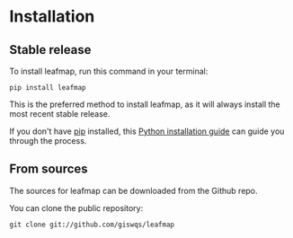 # Installation

## Stable release

To install leafmap, run this command in your terminal:

```
pip install leafmap
```

This is the preferred method to install leafmap, as it will always install the most recent stable release.

If you don't have [pip](https://pip.pypa.io) installed, this [Python installation guide](http://docs.python-guide.org/en/latest/starting/installation/) can guide you through the process.

## From sources

The sources for leafmap can be downloaded from the Github repo.

You can clone the public repository:

```
git clone git://github.com/giswqs/leafmap
```
